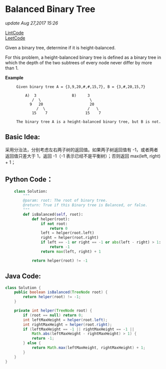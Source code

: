 # Balanced Binary Tree

_update Aug 27,2017 15:26_

[LintCode](http://www.lintcode.com/en/problem/balanced-binary-tree/)  
[LeetCode](https://leetcode.com/problems/balanced-binary-tree/description/)

Given a binary tree, determine if it is height-balanced.

For this problem, a height-balanced binary tree is defined as a binary tree in which the depth of the two subtrees of every node never differ by more than 1.

**Example**

```text
     Given binary tree A = {3,9,20,#,#,15,7}, B = {3,#,20,15,7}

         A)  3                B)     3 
            /  \                      \
           9   20                     20
              /  \                   /   \
            15    7                 15    7

     The binary tree A is a height-balanced binary tree, but B is not.
```

## Basic Idea:

采用分治法，分别考虑左右两子树的返回值。如果两子树返回值有 -1，或者两者返回值只差大于 1，返回 -1（-1 表示已经不是平衡树）；否则返回 max\(left, right\) + 1；

## Python Code：

```python
    class Solution:
        """
        @param: root: The root of binary tree.
        @return: True if this Binary tree is Balanced, or false.
        """
        def isBalanced(self, root):
            def helper(root):
                if not root:
                    return 0
                left = helper(root.left)
                right = helper(root.right)
                if left == -1 or right == -1 or abs(left - right) > 1:
                    return -1
                return max(left, right) + 1

            return helper(root) != -1
```

## Java Code:

```java
class Solution {
    public boolean isBalanced(TreeNode root) {
        return helper(root) != -1;
    }

    private int helper(TreeNode root) {
        if (root == null) return 0;
        int leftMaxHeight = helper(root.left);
        int rightMaxHeight = helper(root.right);
        if (leftMaxHeight == -1 || rightMaxHeight == -1 || 
            Math.abs(leftMaxHeight - rightMaxHeight) > 1) {
            return -1;
        } else {
            return Math.max(leftMaxHeight, rightMaxHeight) + 1;
        }
    }
}
```

